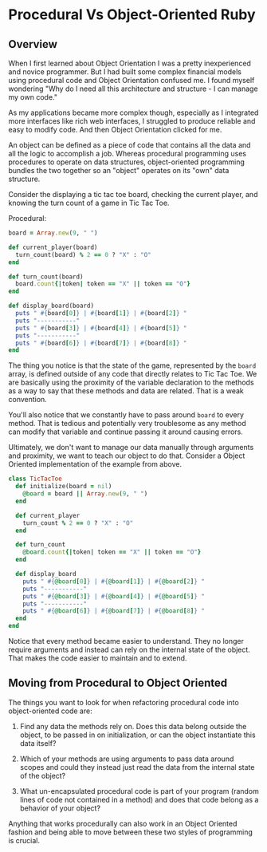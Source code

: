 # Procedural Vs Object-Oriented Ruby

## Overview

When I first learned about Object Orientation I was a pretty inexperienced and novice programmer. But I had built some complex financial models using procedural code and Object Orientation confused me. I found myself wondering "Why do I need all this architecture and structure - I can manage my own code."

As my applications became more complex though, especially as I integrated more interfaces like rich web interfaces, I struggled to produce reliable and easy to modify code. And then Object Orientation clicked for me.

An object can be defined as a piece of code that contains all the data and all the logic to accomplish a job. Whereas procedural programming uses procedures to operate on data structures, object-oriented programming bundles the two together so an "object" operates on its "own" data structure.

Consider the displaying a tic tac toe board, checking the current player, and knowing the turn count of a game in Tic Tac Toe.

Procedural:
```ruby
board = Array.new(9, " ")

def current_player(board)
  turn_count(board) % 2 == 0 ? "X" : "O"
end

def turn_count(board)
  board.count{|token| token == "X" || token == "O"}
end

def display_board(board)
  puts " #{board[0]} | #{board[1]} | #{board[2]} "
  puts "-----------"
  puts " #{board[3]} | #{board[4]} | #{board[5]} "
  puts "-----------"
  puts " #{board[6]} | #{board[7]} | #{board[8]} "
end
```

The thing you notice is that the state of the game, represented by the `board` array, is defined outside of any code that directly relates to Tic Tac Toe. We are basically using the proximity of the variable declaration to the methods as a way to say that these methods and data are related. That is a weak convention.

You'll also notice that we constantly have to pass around `board` to every method. That is tedious and potentially very troublesome as any method can modify that variable and continue passing it around causing errors.

Ultimately, we don't want to manage our data manually through arguments and proximity, we want to teach our object to do that. Consider a Object Oriented implementation of the example from above.

```ruby
class TicTacToe
  def initialize(board = nil)
    @board = board || Array.new(9, " ")
  end

  def current_player
    turn_count % 2 == 0 ? "X" : "O"
  end

  def turn_count
    @board.count{|token| token == "X" || token == "O"}
  end

  def display_board
    puts " #{@board[0]} | #{@board[1]} | #{@board[2]} "
    puts "-----------"
    puts " #{@board[3]} | #{@board[4]} | #{@board[5]} "
    puts "-----------"
    puts " #{@board[6]} | #{@board[7]} | #{@board[8]} "
  end
end
```  

Notice that every method became easier to understand. They no longer require arguments and instead can rely on the internal state of the object. That makes the code easier to maintain and to extend.

## Moving from Procedural to Object Oriented

The things you want to look for when refactoring procedural code into object-oriented code are:

1. Find any data the methods rely on. Does this data belong outside the object, to be passed in on initialization, or can the object instantiate this data itself?

2. Which of your methods are using arguments to pass data around scopes and could they instead just read the data from the internal state of the object?

3. What un-encapsulated procedural code is part of your program (random lines of code not contained in a method) and does that code belong as a behavior of your object?

Anything that works procedurally can also work in an Object Oriented fashion and being able to move between these two styles of programming is crucial.
